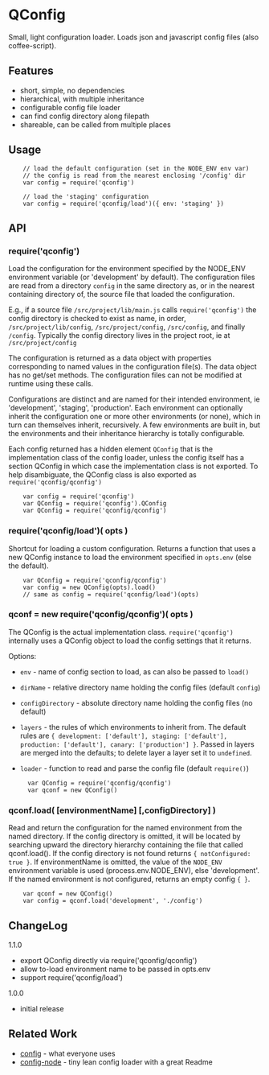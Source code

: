 QConfig
=======

Small, light configuration loader.  Loads json and javascript config files (also
coffee-script).


Features
--------

* short, simple, no dependencies
* hierarchical, with multiple inheritance
* configurable config file loader
* can find config directory along filepath
* shareable, can be called from multiple places


Usage
-----

        // load the default configuration (set in the NODE_ENV env var)
        // the config is read from the nearest enclosing '/config' dir
        var config = require('qconfig')

        // load the 'staging' configuration
        var config = require('qconfig/load')({ env: 'staging' })


API
---

### require('qconfig')

Load the configuration for the environment specified by the NODE_ENV environment
variable (or 'development' by default).  The configuration files are read from a
directory `config` in the same directory as, or in the nearest containing directory
of, the source file that loaded the configuration.

E.g., if a source file `/src/project/lib/main.js` calls `require('qconfig')` the
config directory is checked to exist as name, in order, `/src/project/lib/config`,
`/src/project/config`, `/src/config`, and finally `/config`.  Typically the config
directory lives in the project root, ie at `/src/project/config`

The configuration is returned as a data object with properties corresponding to
named values in the configuration file(s).  The data object has no get/set methods.
The configuration files can not be modified at runtime using these calls.

Configurations are distinct and are named for their intended environment, ie
'development', 'staging', 'production'.  Each environment can optionally inherit
the configuration one or more other environments (or none), which in turn can
themselves inherit, recursively.  A few environments are built in, but the
environments and their inheritance hierarchy is totally configurable.

Each config returned has a hidden element `QConfig` that is the implementation
class of the config loader, unless the config itself has a section QConfig in which
case the implementation class is not exported.  To help disambiguate, the QConfig
class is also exported as `require('qconfig/qconfig')`

        var config = require('qconfig')
        var QConfig = require('qconfig').QConfig
        var QConfig = require('qconfig/qconfig')

### require('qconfig/load')( opts )

Shortcut for loading a custom configuration.  Returns a function that uses a new
QConfig instance to load the environment specified in `opts.env` (else the default).

        var QConfig = require('qconfig/qconfig')
        var config = new QConfig(opts).load()
        // same as config = require('qconfig/load')(opts)

### qconf = new require('qconfig/qconfig')( opts )

The QConfig is the actual implementation class.  `require('qconfig')` internally
uses a QConfig object to load the config settings that it returns.

Options:

* `env` - name of config section to load, as can also be passed to `load()`
* `dirName` - relative directory name holding the config files (default `config`)
* `configDirectory` - absolute directory name holding the config files (no default)
* `layers` - the rules of which environments to inherit from.  The default rules are
  `{ development: ['default'], staging: ['default'], production: ['default'], canary: ['production'] }`.
  Passed in layers are merged into the defaults; to delete layer a layer set it to `undefined`.
* `loader` - function to read and parse the config file (default `require()`)

        var QConfig = require('qconfig/qconfig')
        var qconf = new QConfig()

### qconf.load( [environmentName] [,configDirectory] )

Read and return the configuration for the named environment from the named
directory.  If the config directory is omitted, it will be located by searching
upward the directory hierarchy containing the file that called qconf.load().  If
the config directory is not found returns `{ notConfigured: true }`.  If
environmentName is omitted, the value of the `NODE_ENV` environment variable is
used (process.env.NODE_ENV), else 'development'.  If the named environment is
not configured, returns an empty config `{ }`.

        var qconf = new QConfig()
        var config = qconf.load('development', './config')


ChangeLog
---------

1.1.0

* export QConfig directly via require('qconfig/qconfig')
* allow to-load environment name to be passed in opts.env
* support require('qconfig/load')

1.0.0

* initial release


Related Work
------------

* [config](http://npmjs.com/package/config) - what everyone uses
* [config-node](http://npmjs.com/package/config-node) - tiny lean config loader with a great Readme
